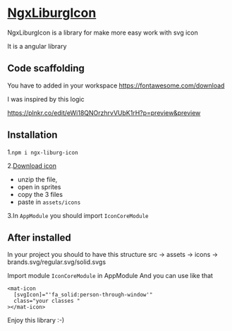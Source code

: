 # [NgxLiburgIcon](https://github.com/NsdHSO/ngx-liburg-icon)

NgxLiburgIcon is a library for make more easy work with svg icon

It is a angular library

## Code scaffolding
You have to added in your workspace
https://fontawesome.com/download

I was inspired by this logic 

https://plnkr.co/edit/eWi18QNOrzhrvVUbK1rH?p=preview&preview

## Installation

1.`npm i ngx-liburg-icon`

2.[Download icon](https://use.fontawesome.com/releases/v6.1.2/fontawesome-free-6.1.2-web.zip)
   - unzip the file,
   - open in sprites
   - copy the 3 files
   - paste in `assets/icons`

3.In `AppModule` you should import `IconCoreModule` 


## After installed 

In your project you should to have this structure 
  src -> assets -> icons -> brands.svg/regular.svg/solid.svgs

  Import module `IconCoreModule` in AppModule
  And you can use like that



    <mat-icon
      [svgIcon]="'fa_solid:person-through-window'"
      class="your classes "
    ></mat-icon>

  
  Enjoy this library :-) 
  

